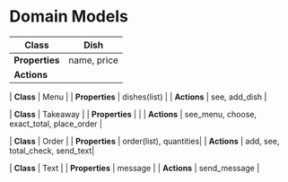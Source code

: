 # Domain Models


| **Class**      | Dish         |
|----------------|--------------|
| **Properties** | name, price  |
| **Actions**    |               |

| **Class**      | Menu         |
| **Properties** | dishes(list)  |
| **Actions**    | see, add_dish |

| **Class**      | Takeaway        |
| **Properties** |   |
| **Actions**    | see_menu, choose, exact_total, place_order |

| **Class**      | Order         |
| **Properties** | order(list), quantities|
| **Actions**    | add, see, total_check, send_text|

| **Class**      | Text         |
| **Properties** | message  |
| **Actions**    | send_message |

